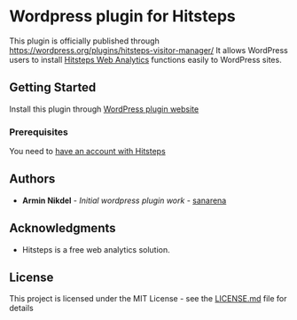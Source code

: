 # Wordpress plugin for Hitsteps
This plugin is officially published through https://wordpress.org/plugins/hitsteps-visitor-manager/
It allows WordPress users to install [Hitsteps Web Analytics](https://www.hitsteps.com/) functions easily to WordPress sites.

## Getting Started

Install this plugin through [WordPress plugin website](https://wordpress.org/plugins/hitsteps-visitor-manager/)

### Prerequisites

You need to [have an account with Hitsteps](https://www.hitsteps.com/register.php)


## Authors

* **Armin Nikdel** - *Initial wordpress plugin work* - [sanarena](https://github.com/sanarena)

## Acknowledgments

* Hitsteps is a free web analytics solution.

## License

This project is licensed under the MIT License - see the [LICENSE.md](LICENSE.md) file for details
